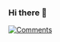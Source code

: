 ### Hi there 👋

[![Comments](https://comment.injunweb.com/api/user/map12345678/svg?theme=dark)](https://comment.injunweb.com/map12345678)
